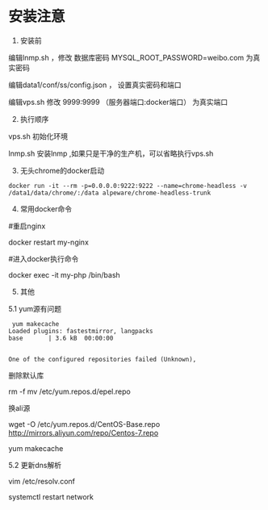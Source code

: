 # 安装注意

1. 安装前

编辑lnmp.sh ，修改 数据库密码 MYSQL_ROOT_PASSWORD=weibo.com  为真实密码

编辑data1/conf/ss/config.json ， 设置真实密码和端口

编辑vps.sh 修改 9999:9999 （服务器端口:docker端口） 为真实端口


2. 执行顺序

vps.sh  初始化环境

lnmp.sh 安装lnmp ,如果只是干净的生产机，可以省略执行vps.sh


3. 无头chrome的docker启动
```
docker run -it --rm -p=0.0.0.0:9222:9222 --name=chrome-headless -v /data1/data/chrome/:/data alpeware/chrome-headless-trunk
```

4. 常用docker命令

#重启nginx

docker restart my-nginx 

#进入docker执行命令

docker exec -it  my-php /bin/bash

5. 其他

5.1 yum源有问题

 ```
  yum makecache
Loaded plugins: fastestmirror, langpacks
base       | 3.6 kB  00:00:00     


 One of the configured repositories failed (Unknown),
 ```
 
 删除默认库 
 
 rm -f mv /etc/yum.repos.d/epel.repo
 
 换ali源
 
 wget -O /etc/yum.repos.d/CentOS-Base.repo http://mirrors.aliyun.com/repo/Centos-7.repo
 
 yum makecache
 
 5.2 更新dns解析
 
 vim /etc/resolv.conf 
 
 systemctl restart network
